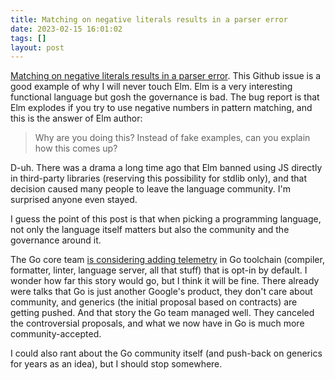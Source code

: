 ```yaml
---
title: Matching on negative literals results in a parser error
date: 2023-02-15 16:01:02
tags: []
layout: post
---
```


[Matching on negative literals results in a parser error](https://github.com/elm/compiler/issues/1773). This Github issue is a good example of why I will never touch Elm. Elm is a very interesting functional language but gosh the governance is bad. The bug report is that Elm explodes if you try to use negative numbers in pattern matching, and this is the answer of Elm author:

> Why are you doing this? Instead of fake examples, can you explain how this comes up?

D-uh. There was a drama a long time ago that Elm banned using JS directly in third-party libraries (reserving this possibility for stdlib only), and that decision caused many people to leave the language community. I'm surprised anyone even stayed.

I guess the point of this post is that when picking a programming language, not only the language itself matters but also the community and the governance around it.

The Go core team [is considering adding telemetry](https://github.com/golang/go/discussions/58409) in Go toolchain (compiler, formatter, linter, language server, all that stuff) that is opt-in by default. I wonder how far this story would go, but I think it will be fine. There already were talks that Go is just another Google's product, they don't care about community, and generics (the initial proposal based on contracts) are getting pushed. And that story the Go team managed well. They canceled the controversial proposals, and what we now have in Go is much more community-accepted.

I could also rant about the Go community itself (and push-back on generics for years as an idea), but I should stop somewhere.
